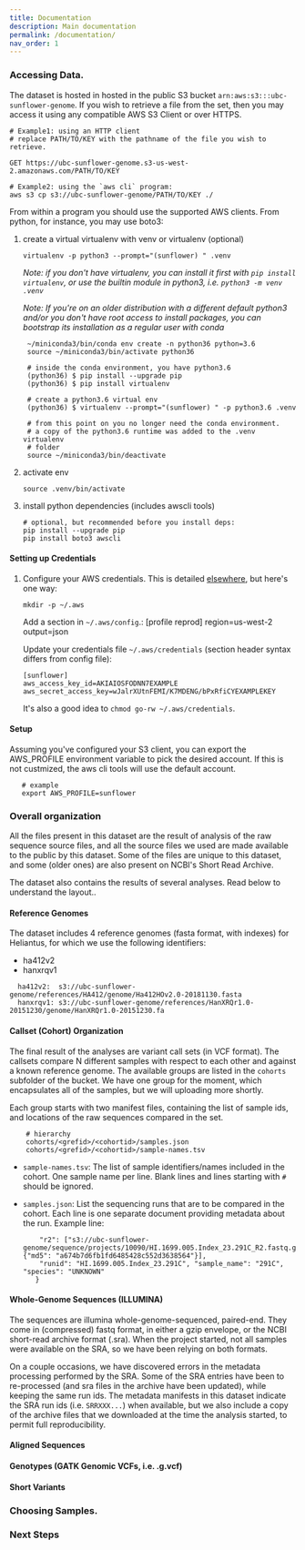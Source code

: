 ```yaml
---
title: Documentation
description: Main documentation
permalink: /documentation/
nav_order: 1
---
```


### Accessing Data.

The dataset is hosted in hosted in the public S3 bucket
`arn:aws:s3:::ubc-sunflower-genome`. If you wish to retrieve a file
from the set, then you may access it using any compatible AWS S3
Client or over HTTPS.

    # Example1: using an HTTP client
    # replace PATH/TO/KEY with the pathname of the file you wish to retrieve.

    GET https://ubc-sunflower-genome.s3-us-west-2.amazonaws.com/PATH/TO/KEY

    # Example2: using the `aws cli` program:
	aws s3 cp s3://ubc-sunflower-genome/PATH/TO/KEY ./

From within a program you should use the supported AWS clients.
From python, for instance, you may use boto3:

1. create a virtual virtualenv with venv or virtualenv (optional)

       virtualenv -p python3 --prompt="(sunflower) " .venv

   _Note: if you don't have virtualenv, you can install it first with
        `pip install virtualenv`, or use the builtin module in python3,
	i.e. `python3 -m venv .venv`_

   _Note: If you're on an older distribution with a different default python3
        and/or you don't have root access to install packages,
        you can bootstrap its installation as a regular user with conda_

        ~/miniconda3/bin/conda env create -n python36 python=3.6
        source ~/miniconda3/bin/activate python36

        # inside the conda environment, you have python3.6
        (python36) $ pip install --upgrade pip
        (python36) $ pip install virtualenv

        # create a python3.6 virtual env
        (python36) $ virtualenv --prompt="(sunflower) " -p python3.6 .venv

        # from this point on you no longer need the conda environment.
        # a copy of the python3.6 runtime was added to the .venv virtualenv
        # folder
        source ~/miniconda3/bin/deactivate

1. activate env

       source .venv/bin/activate

1. install python dependencies (includes awscli tools)

       # optional, but recommended before you install deps:
       pip install --upgrade pip
	   pip install boto3 awscli

#### Setting up Credentials

1. Configure your AWS credentials. This is detailed [elsewhere](https://docs.aws.amazon.com/cli/latest/userguide/cli-config-files.html), but here's one way:

       mkdir -p ~/.aws

   Add a section in `~/.aws/config`.:
       [profile reprod]
       region=us-west-2
       output=json

   Update your credentials file `~/.aws/credentials` (section header syntax differs from config file):

       [sunflower]
       aws_access_key_id=AKIAIOSFODNN7EXAMPLE
       aws_secret_access_key=wJalrXUtnFEMI/K7MDENG/bPxRfiCYEXAMPLEKEY

   It's also a good idea to `chmod go-rw ~/.aws/credentials`.

#### Setup

Assuming you've configured your S3 client, you can export the AWS_PROFILE
environment variable to pick the desired account. If this
is not custmized, the aws cli tools will use the default account.

       # example
       export AWS_PROFILE=sunflower

### Overall organization

All the files present in this dataset are the result of analysis of
the raw sequence source files, and all the source files we used are
made available to the public by this dataset. Some of the files are
unique to this dataset, and some (older ones) are also present on
NCBI's Short Read Archive.

The dataset also contains the results of several analyses. Read below
to understand the layout..

#### Reference Genomes

The dataset includes 4 reference genomes (fasta format, with indexes) for Heliantus, for which
we use the following identifiers:

  - ha412v2
  - hanxrqv1

```
  ha412v2:  s3://ubc-sunflower-genome/references/HA412/genome/Ha412HOv2.0-20181130.fasta
  hanxrqv1: s3://ubc-sunflower-genome/references/HanXRQr1.0-20151230/genome/HanXRQr1.0-20151230.fa
```

#### Callset (Cohort) Organization

The final result of the analyses are variant call sets (in VCF
format).  The callsets compare N different samples with respect to
each other and against a known reference genome.  The available groups are listed in
the `cohorts` subfolder of the bucket.  We have one group for the
moment, which encapsulates all of the samples, but we will uploading
more shortly.

Each group starts with two manifest files, containing the list of sample ids,
and locations of the raw sequences compared in the set.

```
	# hierarchy
    cohorts/<grefid>/<cohortid>/samples.json
	cohorts/<grefid>/<cohortid>/sample-names.tsv
```

 - `sample-names.tsv`: The list of sample identifiers/names included in the cohort.
    One sample name per line. Blank lines and lines starting with `#` should be ignored.

 - `samples.json`: List the sequencing runs that are to be compared in the cohort. Each line
    is one separate document providing metadata about the run. Example line:
    
	```{"r1": ["s3://ubc-sunflower-genome/sequence/projects/10090/HI.1699.005.Index_23.291C_R1.fastq.gz", {"md5": "f9bf7e9183fee15e05b057eb8121e200"}],
	    "r2": ["s3://ubc-sunflower-genome/sequence/projects/10090/HI.1699.005.Index_23.291C_R2.fastq.gz", {"md5": "a674b7d6fb1fd6485428c552d3638564"}],
		"runid": "HI.1699.005.Index_23.291C", "sample_name": "291C", "species": "UNKNOWN"
	   }
    ```

#### Whole-Genome Sequences (ILLUMINA)

The sequences are illumina whole-genome-sequenced, paired-end. They
come in (compressed) fastq format, in either a gzip envelope, or the
NCBI short-read archive format (.sra). When the project started, not
all samples were available on the SRA, so we have been relying on
both formats.

On a couple occasions, we have discovered errors in the metadata
processing performed by the SRA. Some of the SRA entries have been to
re-processed (and sra files in the archive have been updated), while
keeping the same run ids. The metadata manifests in this dataset
indicate the SRA run ids (i.e. `SRRXXX...`) when available, but we
also include a copy of the archive files that we downloaded at the
time the analysis started, to permit full reproducibility.

#### Aligned Sequences

#### Genotypes (GATK Genomic VCFs, i.e. .g.vcf)

#### Short Variants

### Choosing Samples.

### Next Steps
